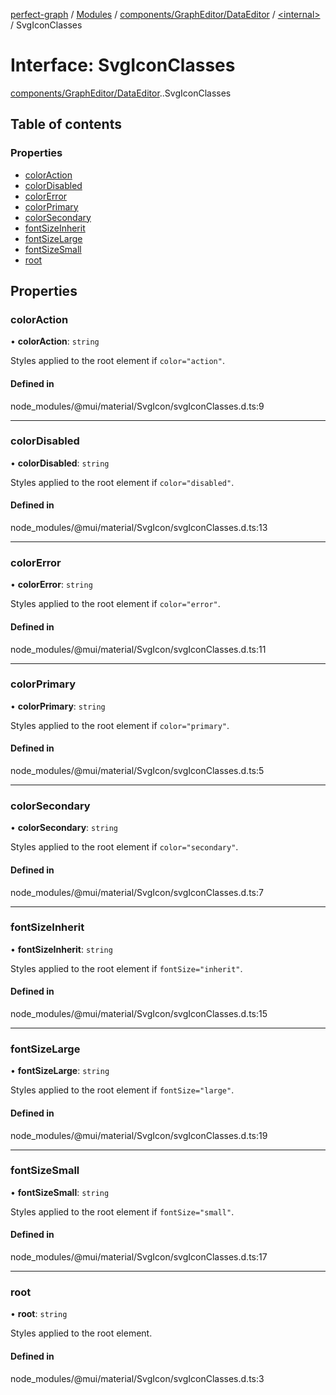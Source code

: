 [perfect-graph](../README.md) / [Modules](../modules.md) / [components/GraphEditor/DataEditor](../modules/components_GraphEditor_DataEditor.md) / [<internal\>](../modules/components_GraphEditor_DataEditor._internal_.md) / SvgIconClasses

# Interface: SvgIconClasses

[components/GraphEditor/DataEditor](../modules/components_GraphEditor_DataEditor.md).[<internal>](../modules/components_GraphEditor_DataEditor._internal_.md).SvgIconClasses

## Table of contents

### Properties

- [colorAction](components_GraphEditor_DataEditor._internal_.SvgIconClasses.md#coloraction)
- [colorDisabled](components_GraphEditor_DataEditor._internal_.SvgIconClasses.md#colordisabled)
- [colorError](components_GraphEditor_DataEditor._internal_.SvgIconClasses.md#colorerror)
- [colorPrimary](components_GraphEditor_DataEditor._internal_.SvgIconClasses.md#colorprimary)
- [colorSecondary](components_GraphEditor_DataEditor._internal_.SvgIconClasses.md#colorsecondary)
- [fontSizeInherit](components_GraphEditor_DataEditor._internal_.SvgIconClasses.md#fontsizeinherit)
- [fontSizeLarge](components_GraphEditor_DataEditor._internal_.SvgIconClasses.md#fontsizelarge)
- [fontSizeSmall](components_GraphEditor_DataEditor._internal_.SvgIconClasses.md#fontsizesmall)
- [root](components_GraphEditor_DataEditor._internal_.SvgIconClasses.md#root)

## Properties

### colorAction

• **colorAction**: `string`

Styles applied to the root element if `color="action"`.

#### Defined in

node_modules/@mui/material/SvgIcon/svgIconClasses.d.ts:9

___

### colorDisabled

• **colorDisabled**: `string`

Styles applied to the root element if `color="disabled"`.

#### Defined in

node_modules/@mui/material/SvgIcon/svgIconClasses.d.ts:13

___

### colorError

• **colorError**: `string`

Styles applied to the root element if `color="error"`.

#### Defined in

node_modules/@mui/material/SvgIcon/svgIconClasses.d.ts:11

___

### colorPrimary

• **colorPrimary**: `string`

Styles applied to the root element if `color="primary"`.

#### Defined in

node_modules/@mui/material/SvgIcon/svgIconClasses.d.ts:5

___

### colorSecondary

• **colorSecondary**: `string`

Styles applied to the root element if `color="secondary"`.

#### Defined in

node_modules/@mui/material/SvgIcon/svgIconClasses.d.ts:7

___

### fontSizeInherit

• **fontSizeInherit**: `string`

Styles applied to the root element if `fontSize="inherit"`.

#### Defined in

node_modules/@mui/material/SvgIcon/svgIconClasses.d.ts:15

___

### fontSizeLarge

• **fontSizeLarge**: `string`

Styles applied to the root element if `fontSize="large"`.

#### Defined in

node_modules/@mui/material/SvgIcon/svgIconClasses.d.ts:19

___

### fontSizeSmall

• **fontSizeSmall**: `string`

Styles applied to the root element if `fontSize="small"`.

#### Defined in

node_modules/@mui/material/SvgIcon/svgIconClasses.d.ts:17

___

### root

• **root**: `string`

Styles applied to the root element.

#### Defined in

node_modules/@mui/material/SvgIcon/svgIconClasses.d.ts:3
